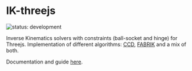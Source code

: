 # IK-threejs
![status: development](https://img.shields.io/badge/status-development-blue.svg)

Inverse Kinematics solvers with constraints (ball-socket and hinge) for Threejs. Implementation of different algorithms: [CCD](https://threejs.org/docs/?q=ccd#examples/en/animations/CCDIKSolver), [FABRIK](https://www.researchgate.net/publication/271771862_Extending_FABRIK_with_model_constraints) and a mix of both.

Documentation and guide [here](./docs/IKSolver.md).
